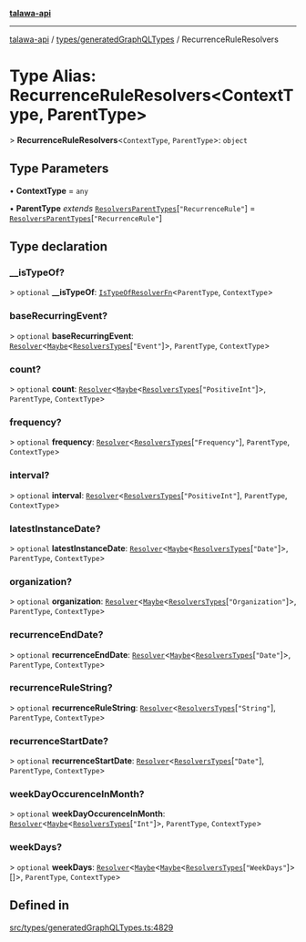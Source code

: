 [**talawa-api**](../../../README.md)

***

[talawa-api](../../../modules.md) / [types/generatedGraphQLTypes](../README.md) / RecurrenceRuleResolvers

# Type Alias: RecurrenceRuleResolvers\<ContextType, ParentType\>

\> **RecurrenceRuleResolvers**\<`ContextType`, `ParentType`\>: `object`

## Type Parameters

• **ContextType** = `any`

• **ParentType** *extends* [`ResolversParentTypes`](ResolversParentTypes.md)\[`"RecurrenceRule"`\] = [`ResolversParentTypes`](ResolversParentTypes.md)\[`"RecurrenceRule"`\]

## Type declaration

### \_\_isTypeOf?

\> `optional` **\_\_isTypeOf**: [`IsTypeOfResolverFn`](IsTypeOfResolverFn.md)\<`ParentType`, `ContextType`\>

### baseRecurringEvent?

\> `optional` **baseRecurringEvent**: [`Resolver`](Resolver.md)\<[`Maybe`](Maybe.md)\<[`ResolversTypes`](ResolversTypes.md)\[`"Event"`\]\>, `ParentType`, `ContextType`\>

### count?

\> `optional` **count**: [`Resolver`](Resolver.md)\<[`Maybe`](Maybe.md)\<[`ResolversTypes`](ResolversTypes.md)\[`"PositiveInt"`\]\>, `ParentType`, `ContextType`\>

### frequency?

\> `optional` **frequency**: [`Resolver`](Resolver.md)\<[`ResolversTypes`](ResolversTypes.md)\[`"Frequency"`\], `ParentType`, `ContextType`\>

### interval?

\> `optional` **interval**: [`Resolver`](Resolver.md)\<[`ResolversTypes`](ResolversTypes.md)\[`"PositiveInt"`\], `ParentType`, `ContextType`\>

### latestInstanceDate?

\> `optional` **latestInstanceDate**: [`Resolver`](Resolver.md)\<[`Maybe`](Maybe.md)\<[`ResolversTypes`](ResolversTypes.md)\[`"Date"`\]\>, `ParentType`, `ContextType`\>

### organization?

\> `optional` **organization**: [`Resolver`](Resolver.md)\<[`Maybe`](Maybe.md)\<[`ResolversTypes`](ResolversTypes.md)\[`"Organization"`\]\>, `ParentType`, `ContextType`\>

### recurrenceEndDate?

\> `optional` **recurrenceEndDate**: [`Resolver`](Resolver.md)\<[`Maybe`](Maybe.md)\<[`ResolversTypes`](ResolversTypes.md)\[`"Date"`\]\>, `ParentType`, `ContextType`\>

### recurrenceRuleString?

\> `optional` **recurrenceRuleString**: [`Resolver`](Resolver.md)\<[`ResolversTypes`](ResolversTypes.md)\[`"String"`\], `ParentType`, `ContextType`\>

### recurrenceStartDate?

\> `optional` **recurrenceStartDate**: [`Resolver`](Resolver.md)\<[`ResolversTypes`](ResolversTypes.md)\[`"Date"`\], `ParentType`, `ContextType`\>

### weekDayOccurenceInMonth?

\> `optional` **weekDayOccurenceInMonth**: [`Resolver`](Resolver.md)\<[`Maybe`](Maybe.md)\<[`ResolversTypes`](ResolversTypes.md)\[`"Int"`\]\>, `ParentType`, `ContextType`\>

### weekDays?

\> `optional` **weekDays**: [`Resolver`](Resolver.md)\<[`Maybe`](Maybe.md)\<[`Maybe`](Maybe.md)\<[`ResolversTypes`](ResolversTypes.md)\[`"WeekDays"`\]\>[]\>, `ParentType`, `ContextType`\>

## Defined in

[src/types/generatedGraphQLTypes.ts:4829](https://github.com/PalisadoesFoundation/talawa-api/blob/6bd0fecc1032af2aa70d925c85724d9fec2350f9/src/types/generatedGraphQLTypes.ts#L4829)
